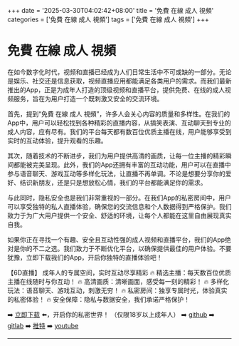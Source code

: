 +++
date = '2025-03-30T04:02:42+08:00'
title = '免費 在線 成人 視頻'
categories = ['免費 在線 成人 視頻']
tags = ['免費 在線 成人 視頻']
+++

# 免費 在線 成人 視頻

在如今数字化时代，视频和直播已经成为人们日常生活中不可或缺的一部分。无论是娱乐、社交还是信息获取，视频直播应用都能满足各类用户的需求。而我们最新推出的App，正是为成年人打造的顶级视频和直播平台，提供免费、在线的成人视频服务，旨在为用户打造一个既刺激又安全的交流环境。

首先，提到“免費 在線 成人 視頻”，许多人会关心内容的质量和多样性。在我们的App中，用户可以轻松找到各种精彩的直播内容，从搞笑表演、互动聊天到专业的成人内容，应有尽有。我们的平台每天都有数百位优质主播在线，用户能够享受到实时的互动体验，提升观看的乐趣。

其次，随着技术的不断进步，我们为用户提供高清的画质，让每一位主播的精彩瞬间都能被完美呈现。此外，我们的App还拥有丰富的互动功能，用户可以在直播中参与语音聊天、游戏互动等多样化玩法，让直播不再单调。不论是想要分享你的爱好、结识新朋友，还是只是想放松心情，我们的平台都能满足你的需求。

与此同时，隐私安全也是我们非常重视的一部分。在我们App的私密房间中，用户可以享受独特的私人直播体验，确保您的交流信息和个人数据得到严格保护。我们致力于为广大用户提供一个安全、舒适的环境，让每个人都能在这里自由展现真实自我。

如果你正在寻找一个有趣、安全且互动性强的成人视频和直播平台，我们的App绝对是你的不二之选。我们致力于不断优化平台，以确保提供最佳的用户体验。不要犹豫，立即下载我们的App，开启你独特的直播体验吧！

【6D直播】
成年人的专属空间，实时互动尽享精彩
🔥 精选主播：每天数百位优质主播在线随时与你互动！
🔥 高清画质：清晰画面，感受每一刻的精彩！
🔥 多样化玩法：语音聊天、游戏互动，刺激无穷！
🔥 私密房间：独享专属时光，体验真实的私密体验！
🔥 安全保障：隐私与数据安全，我们承诺严格保护！

➡️ [立即下载](https://down123.s3.ap-east-1.amazonaws.com/down/down.html?channelCode=blog) ⬅️，开启你的私密世界！
（仅限18岁以上成年人）
➡️ [github](https://aldult-live.github.io/)
➡️ [gitlab](https://seo-09598d.gitlab.io/)
➡️ [推特](https://x.com/wegame33)
➡️ [youtube](https://www.youtube.com/@6Dlive)

---
